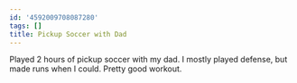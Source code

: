 ```yaml
---
id: '4592009708087280'
tags: []
title: Pickup Soccer with Dad
---
```


Played 2 hours of pickup soccer with my dad. I mostly played defense, but made runs when I could. Pretty good workout.

